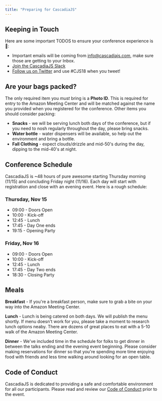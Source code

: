 ```yaml
---
title: "Preparing for CascadiaJS"
---
```

## Keeping in Touch

Here are some important TODOS to ensure your conference experience is 💯:

* Important emails will be coming from info@cascadiajs.com, make sure those are getting to your Inbox.
* [Join the CascadiaJS Slack](https://join.slack.com/t/cascadiajs/shared_invite/enQtMzcyMjkzMDk0NjQwLTc3YmJiMTk0NTZjNDBjMzg2YTMxNDA4Njk3YTgyZWY0MGM4NjVhZTI0YTUzYTRmYzRlNThhNTIxOGNkMDU1ZGU)
* [Follow us on Twitter](https://twitter.com/CascadiaJS) and use #CJS18 when you tweet!

## Are your bags packed?

The only required item you *must* bring is a **Photo ID**. This is required for entry to the Amazon Meeting Center and will be matched against the name you provided when you registered for the conference. Other items you should consider packing:

* **Snacks** - we will be serving lunch both days of the conference, but if you need to nosh regularly throughout the day, please bring snacks.
* **Water bottle** - water dispensers will be available, so help out the environment and bring a bottle.
* **Fall Clothing** - expect clouds/drizzle and mid-50's during the day, dipping to the mid-40's at night. 


## Conference Schedule

CascadiaJS is ~48 hours of pure awesome starting Thursday morning (11/15) and concluding Friday night (11/16). Each  day will start with registration and close with an evening event. Here is a rough schedule:

### Thursday, Nov 15

* 09:00 - Doors Open
* 10:00 - Kick-off
* 12:45 - Lunch
* 17:45 - Day One ends
* 19:15 - Opening Party

### Friday, Nov 16

* 09:00 - Doors Open
* 10:00 - Kick-off
* 12:45 - Lunch
* 17:45 - Day Two ends
* 18:30 - Closing Party

## Meals

**Breakfast** - If you're a breakfast person, make sure to grab a bite on your way into the Amazon Meeting Center.

**Lunch** - Lunch is being catered on both days. We will publish the menu shortly. If menu doesn't work for you, please take a moment to research lunch options neaby. There are dozens of great places to eat with a 5-10 walk of the Amazon Meeting Center.

**Dinner** - We've included time in the schedule for folks to get dinner in between the talks ending and the evening event beginning. Please consider making reservations for dinner so that you're spending more time enjoying food with friends and less time walking around looking for an open table.

## Code of Conduct

CascadiaJS is dedicated to providing a safe and comfortable environment for all our participants. Please read and review our [Code of Conduct](/code-of-conduct) prior to the event.

